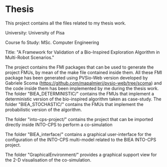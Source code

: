 # Thesis 
This project contains all the files related to my thesis work.

University: University of Pisa

Course fo Study: MSc. Computer Engineering

Title: "A Framework for Validation of a Bio-Inspired Exploration Algorithm in Multi-Robot Scenarios."

The project contains the FMI packages that can be used to generate the project FMUs, by mean of the make file contained inside them. All these FMI package has been generated using PVSio-Web version developed by Gabriele Scoma (https://github.com/mapalmieri/pvsio-web/tree/scoma) and the code inside them has been implemented by me during the thesis work. The folder "BIEA_DETERMINISTIC/" contains the FMUs that implement a deterministic version of the bio-inspired algorithm taken as case-study. The folder "BIEA_STOCHASTIC/" contains the FMUs that implement the probabilistic version of the algorithm.  

The folder "into-cps-project/" contains the project that can be imported directly inside INTO-CPS to perform a co-simulation

The folder "BIEA_interface/" contains a graphical user-interface for the configuration of the INTO-CPS multi-model related to the BIEA INTO-CPS project.

The folder "GraphicalEnvironment/" provides a graphical support view for the 2-D visualisation of the co-simulation.



